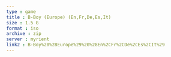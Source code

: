 ```yaml
---
type : game
title : B-Boy (Europe) (En,Fr,De,Es,It)
size : 1.5 G
format : iso
archive : zip
server : myrient
link2 : B-Boy%20%28Europe%29%20%28En%2CFr%2CDe%2CEs%2CIt%29
---
```

